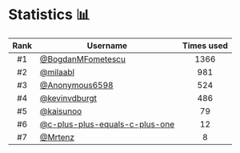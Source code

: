 # Statistics 📊

|Rank|Username|Times used|
:--------:|--------|:--------:|
|#1|[@BogdanMFometescu](https://github.com/BogdanMFometescu)|1366|
|#2|[@milaabl](https://github.com/milaabl)|981|
|#3|[@Anonymous6598](https://github.com/Anonymous6598)|524|
|#4|[@kevinvdburgt](https://github.com/kevinvdburgt)|486|
|#5|[@kaisunoo](https://github.com/kaisunoo)|79|
|#6|[@c-plus-plus-equals-c-plus-one](https://github.com/c-plus-plus-equals-c-plus-one)|12|
|#7|[@Mrtenz](https://github.com/Mrtenz)|8|
